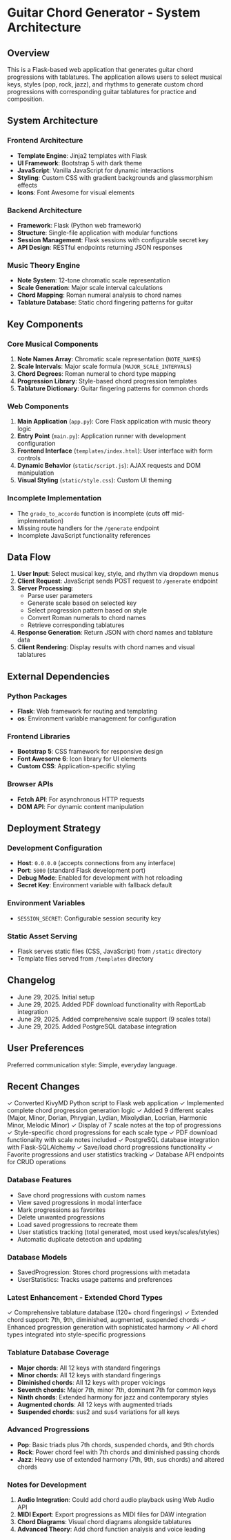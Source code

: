 # Guitar Chord Generator - System Architecture

## Overview

This is a Flask-based web application that generates guitar chord progressions with tablatures. The application allows users to select musical keys, styles (pop, rock, jazz), and rhythms to generate custom chord progressions with corresponding guitar tablatures for practice and composition.

## System Architecture

### Frontend Architecture
- **Template Engine**: Jinja2 templates with Flask
- **UI Framework**: Bootstrap 5 with dark theme
- **JavaScript**: Vanilla JavaScript for dynamic interactions
- **Styling**: Custom CSS with gradient backgrounds and glassmorphism effects
- **Icons**: Font Awesome for visual elements

### Backend Architecture
- **Framework**: Flask (Python web framework)
- **Structure**: Single-file application with modular functions
- **Session Management**: Flask sessions with configurable secret key
- **API Design**: RESTful endpoints returning JSON responses

### Music Theory Engine
- **Note System**: 12-tone chromatic scale representation
- **Scale Generation**: Major scale interval calculations
- **Chord Mapping**: Roman numeral analysis to chord names
- **Tablature Database**: Static chord fingering patterns for guitar

## Key Components

### Core Musical Components
1. **Note Names Array**: Chromatic scale representation (`NOTE_NAMES`)
2. **Scale Intervals**: Major scale formula (`MAJOR_SCALE_INTERVALS`)
3. **Chord Degrees**: Roman numeral to chord type mapping
4. **Progression Library**: Style-based chord progression templates
5. **Tablature Dictionary**: Guitar fingering patterns for common chords

### Web Components
1. **Main Application** (`app.py`): Core Flask application with music theory logic
2. **Entry Point** (`main.py`): Application runner with development configuration
3. **Frontend Interface** (`templates/index.html`): User interface with form controls
4. **Dynamic Behavior** (`static/script.js`): AJAX requests and DOM manipulation
5. **Visual Styling** (`static/style.css`): Custom UI theming

### Incomplete Implementation
- The `grado_to_accordo` function is incomplete (cuts off mid-implementation)
- Missing route handlers for the `/generate` endpoint
- Incomplete JavaScript functionality references

## Data Flow

1. **User Input**: Select musical key, style, and rhythm via dropdown menus
2. **Client Request**: JavaScript sends POST request to `/generate` endpoint
3. **Server Processing**: 
   - Parse user parameters
   - Generate scale based on selected key
   - Select progression pattern based on style
   - Convert Roman numerals to chord names
   - Retrieve corresponding tablatures
4. **Response Generation**: Return JSON with chord names and tablature data
5. **Client Rendering**: Display results with chord names and visual tablatures

## External Dependencies

### Python Packages
- **Flask**: Web framework for routing and templating
- **os**: Environment variable management for configuration

### Frontend Libraries
- **Bootstrap 5**: CSS framework for responsive design
- **Font Awesome 6**: Icon library for UI elements
- **Custom CSS**: Application-specific styling

### Browser APIs
- **Fetch API**: For asynchronous HTTP requests
- **DOM API**: For dynamic content manipulation

## Deployment Strategy

### Development Configuration
- **Host**: `0.0.0.0` (accepts connections from any interface)
- **Port**: `5000` (standard Flask development port)
- **Debug Mode**: Enabled for development with hot reloading
- **Secret Key**: Environment variable with fallback default

### Environment Variables
- `SESSION_SECRET`: Configurable session security key

### Static Asset Serving
- Flask serves static files (CSS, JavaScript) from `/static` directory
- Template files served from `/templates` directory

## Changelog

- June 29, 2025. Initial setup
- June 29, 2025. Added PDF download functionality with ReportLab integration
- June 29, 2025. Added comprehensive scale support (9 scales total)
- June 29, 2025. Added PostgreSQL database integration

## User Preferences

Preferred communication style: Simple, everyday language.

## Recent Changes

✓ Converted KivyMD Python script to Flask web application
✓ Implemented complete chord progression generation logic
✓ Added 9 different scales (Major, Minor, Dorian, Phrygian, Lydian, Mixolydian, Locrian, Harmonic Minor, Melodic Minor)
✓ Display of 7 scale notes at the top of progressions
✓ Style-specific chord progressions for each scale type
✓ PDF download functionality with scale notes included
✓ PostgreSQL database integration with Flask-SQLAlchemy
✓ Save/load chord progressions functionality
✓ Favorite progressions and user statistics tracking
✓ Database API endpoints for CRUD operations

### Database Features

- Save chord progressions with custom names
- View saved progressions in modal interface
- Mark progressions as favorites
- Delete unwanted progressions
- Load saved progressions to recreate them
- User statistics tracking (total generated, most used keys/scales/styles)
- Automatic duplicate detection and updating

### Database Models

- SavedProgression: Stores chord progressions with metadata
- UserStatistics: Tracks usage patterns and preferences

### Latest Enhancement - Extended Chord Types

✓ Comprehensive tablature database (120+ chord fingerings)
✓ Extended chord support: 7th, 9th, diminished, augmented, suspended chords
✓ Enhanced progression generation with sophisticated harmony
✓ All chord types integrated into style-specific progressions

### Tablature Database Coverage

- **Major chords**: All 12 keys with standard fingerings
- **Minor chords**: All 12 keys with standard fingerings  
- **Diminished chords**: All 12 keys with proper voicings
- **Seventh chords**: Major 7th, minor 7th, dominant 7th for common keys
- **Ninth chords**: Extended harmony for jazz and contemporary styles
- **Augmented chords**: All 12 keys with augmented triads
- **Suspended chords**: sus2 and sus4 variations for all keys

### Advanced Progressions

- **Pop**: Basic triads plus 7th chords, suspended chords, and 9th chords
- **Rock**: Power chord feel with 7th chords and diminished passing chords
- **Jazz**: Heavy use of extended harmony (7th, 9th, sus chords) and altered chords

### Notes for Development

1. **Audio Integration**: Could add chord audio playback using Web Audio API
2. **MIDI Export**: Export progressions as MIDI files for DAW integration
3. **Chord Diagrams**: Visual chord diagrams alongside tablatures
4. **Advanced Theory**: Add chord function analysis and voice leading